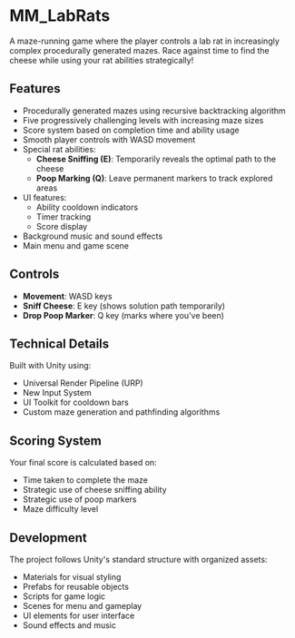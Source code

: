 # MM_LabRats

A maze-running game where the player controls a lab rat in increasingly complex procedurally generated mazes. Race against time to find the cheese while using your rat abilities strategically!

## Features

- Procedurally generated mazes using recursive backtracking algorithm
- Five progressively challenging levels with increasing maze sizes
- Score system based on completion time and ability usage
- Smooth player controls with WASD movement
- Special rat abilities:
  - **Cheese Sniffing (E)**: Temporarily reveals the optimal path to the cheese
  - **Poop Marking (Q)**: Leave permanent markers to track explored areas
- UI features:
  - Ability cooldown indicators
  - Timer tracking
  - Score display
- Background music and sound effects
- Main menu and game scene

## Controls

- **Movement**: WASD keys
- **Sniff Cheese**: E key (shows solution path temporarily)
- **Drop Poop Marker**: Q key (marks where you've been)

## Technical Details

Built with Unity using:
- Universal Render Pipeline (URP)
- New Input System
- UI Toolkit for cooldown bars
- Custom maze generation and pathfinding algorithms

## Scoring System

Your final score is calculated based on:
- Time taken to complete the maze
- Strategic use of cheese sniffing ability
- Strategic use of poop markers
- Maze difficulty level

## Development

The project follows Unity's standard structure with organized assets:
- Materials for visual styling
- Prefabs for reusable objects
- Scripts for game logic
- Scenes for menu and gameplay
- UI elements for user interface
- Sound effects and music
